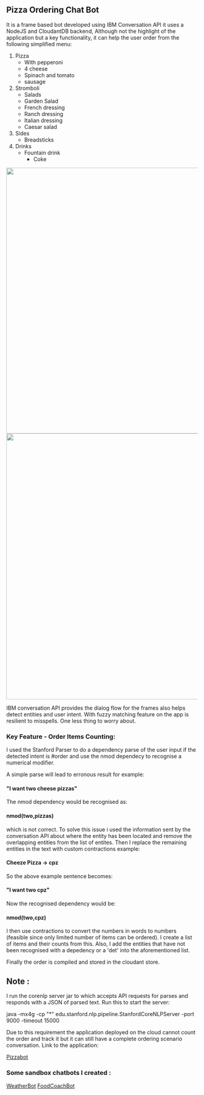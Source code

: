 

## Pizza Ordering Chat Bot 


It is a frame based bot developed using IBM Conversation API it uses a NodeJS and CloudantDB backend, Although not the highlight of the application but a key functionality, it can help the user order from the following simplified menu: 

1. Pizza
	* With pepperoni
	* 4 cheese
	* Spinach and tomato
	* sausage
2. Stromboli
	* Salads
	* Garden Salad
	* French dressing
	* Ranch dressing
	* Italian dressing
	* Caesar salad
3. Sides
	* Breadsticks
4. Drinks
	* Fountain drink
		* Coke


<img src = "https://raw.githubusercontent.com/ameybarapatre/chatbots/master/image1.png" width="700px" />

<img src = "https://raw.githubusercontent.com/ameybarapatre/chatbots/master/image2.png" width="700px" />


IBM conversation API provides the dialog flow for the frames also helps detect entities and user intent. With fuzzy matching feature on the app is resilient to misspells. One less thing to worry about.

### Key Feature - Order Items Counting:

I used the Stanford Parser to do a dependency parse of the user input if the detected intent is #order and use the nmod dependecy to recognise a numerical modifier.

A simple parse will lead to erronous result for example:

#### "I want two cheese pizzas"

The nmod dependency would be recognised as:
#### nmod(two,pizzas)
which is not correct. To solve this issue i used the information sent by the conversation API about where the entity has been located and remove the overlapping entities from the list of entites. Then I replace the remaining entities in the text with custom contractions example:  
#### Cheeze Pizza -> cpz 

So the above example sentence becomes: 

#### "I want two cpz"

Now the recognised dependency would be:
#### nmod(two,cpz)
I then use contractions to convert the numbers in words to numbers (feasible since only limited number of items can be ordered).
I create a list of items and their counts from this. Also, I add the entities that have not been recognised with a depedency or a 'det' into the aforementioned list.

Finally the order is compiled and stored in the cloudant store.




## Note : 
I run the corenlp server jar to which accepts API requests for parses and responds with a JSON of parsed text.
Run this to start the server:

java -mx4g -cp "*" edu.stanford.nlp.pipeline.StanfordCoreNLPServer -port 9000 -timeout 15000

Due to this requirement the application deployed on the cloud cannot count the order and track it but it can still have a complete ordering scenario conversation. Link to the application:

[Pizzabot](http://conversation-simple-tes1.mybluemix.net/)

### Some sandbox chatbots I created :

[WeatherBot](http://weatherus.mybluemix.net/)
[FoodCoachBot](http://food-coacher.mybluemix.net/)










